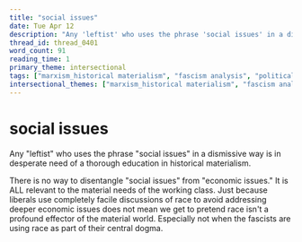 ```yaml
---
title: "social issues"
date: Tue Apr 12
description: "Any 'leftist' who uses the phrase 'social issues' in a dismissive way is in desperate need of a thorough education in historical materialism."
thread_id: thread_0401
word_count: 91
reading_time: 1
primary_theme: intersectional
tags: ["marxism_historical materialism", "fascism analysis", "political economy"]
intersectional_themes: ["marxism_historical materialism", "fascism analysis", "political economy"]
---
```


# social issues

Any "leftist" who uses the phrase "social issues" in a dismissive way is in desperate need of a thorough education in historical materialism.

There is no way to disentangle "social issues" from "economic issues." It is ALL relevant to the material needs of the working class. Just because liberals use completely facile discussions of race to avoid addressing deeper economic issues does not mean we get to pretend race isn't a profound effector of the material world. Especially not when the fascists are using race as part of their central dogma.